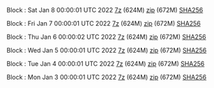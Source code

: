 Block : Sat Jan  8 00:00:01 UTC 2022 [7z](https://transfer.sh/sc7yfI/bootstrap.dat.20220108.7z) (624M) [zip](https://transfer.sh/lJM29O/bootstrap.dat.20220108.zip) (672M) [SHA256](https://transfer.sh/ynOlOD/sha256.txt)

Block : Fri Jan  7 00:00:01 UTC 2022 [7z](https://transfer.sh/EFJxUJ/bootstrap.dat.20220107.7z) (624M) [zip](https://transfer.sh/8ewIxb/bootstrap.dat.20220107.zip) (672M) [SHA256](https://transfer.sh/RMUcfo/sha256.txt)

Block : Thu Jan  6 00:00:02 UTC 2022 [7z](https://transfer.sh/Rb05lz/bootstrap.dat.20220106.7z) (624M) [zip](https://transfer.sh/J0h86R/bootstrap.dat.20220106.zip) (672M) [SHA256](https://transfer.sh/rxCC0y/sha256.txt)

Block : Wed Jan  5 00:00:01 UTC 2022 [7z](https://transfer.sh/KnoUgr/bootstrap.dat.20220105.7z) (624M) [zip](https://transfer.sh/VCztOx/bootstrap.dat.20220105.zip) (672M) [SHA256](https://transfer.sh/1rcevc/sha256.txt)

Block : Tue Jan  4 00:00:01 UTC 2022 [7z](https://transfer.sh/eAR5UA/bootstrap.dat.20220104.7z) (624M) [zip](https://transfer.sh/MQurAH/bootstrap.dat.20220104.zip) (672M) [SHA256](https://transfer.sh/PEWAqH/sha256.txt)

Block : Mon Jan  3 00:00:01 UTC 2022 [7z](https://transfer.sh/vJBpHR/bootstrap.dat.20220103.7z) (624M) [zip](https://transfer.sh/vHhTQT/bootstrap.dat.20220103.zip) (672M) [SHA256](https://transfer.sh/akf83i/sha256.txt)

